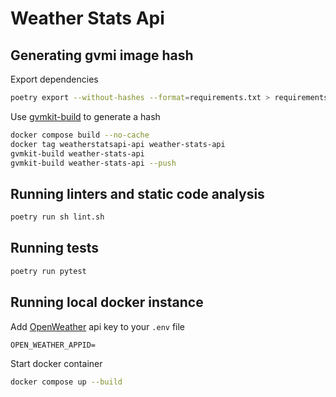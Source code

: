 # Weather Stats Api

## Generating gvmi image hash

Export dependencies

```sh
poetry export --without-hashes --format=requirements.txt > requirements.txt
```

Use [gvmkit-build](https://golem-network.gitbook.io/golem-sdk-develop/requestor-tutorials/vm-runtime/convert-a-docker-image-into-a-golem-image) to generate a hash

```sh
docker compose build --no-cache
docker tag weatherstatsapi-api weather-stats-api
gvmkit-build weather-stats-api
gvmkit-build weather-stats-api --push
```

## Running linters and static code analysis

```sh
poetry run sh lint.sh
```

## Running tests

```sh
poetry run pytest
```

## Running local docker instance

Add [OpenWeather](https://openweathermap.org/) api key to your `.env` file

```.env
OPEN_WEATHER_APPID=
```

Start docker container

```sh
docker compose up --build
```
